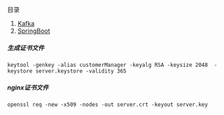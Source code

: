目录  
1. [Kafka](java/kafka.md)
1. [SpringBoot](java/springboot.md)


##### 生成证书文件
`keytool -genkey -alias customerManager -keyalg RSA -keysize 2048  -keystore server.keystore -validity 365`

##### nginx证书文件
`openssl req -new -x509 -nodes -out server.crt -keyout server.key`